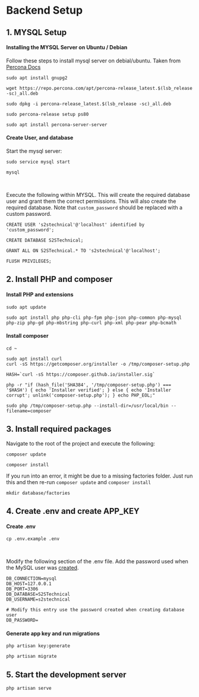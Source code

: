 

# Backend Setup
## 1. MYSQL Setup

#### Installing the MYSQL Server on Ubuntu / Debian
Follow these steps to install mysql server on debial/ubuntu. Taken from [Percona Docs](https://www.percona.com/doc/percona-server/8.0/installation/apt_repo.html)
```
sudo apt install gnupg2
```
```
wget https://repo.percona.com/apt/percona-release_latest.$(lsb_release -sc)_all.deb
```
```
sudo dpkg -i percona-release_latest.$(lsb_release -sc)_all.deb
```
```
sudo percona-release setup ps80
```
```
sudo apt install percona-server-server
```

#### Create User, and database <a name="createUser">
Start the mysql server:
```
sudo service mysql start
```
```
mysql
```
<br>

Execute the following within MYSQL. This will create the required database user and grant them the correct permissions. This will also create the required database. Note that `custom_password` should be replaced with a custom password.  
```
CREATE USER 's2stechnical'@'localhost' identified by 'custom_password';
```
```
CREATE DATABASE S2STechnical;
```
```
GRANT ALL ON S2STechnical.* TO 's2stechnical'@'localhost';
```
```
FLUSH PRIVILEGES;
```


## 2. Install PHP and composer
#### Install PHP and extensions
```
sudo apt update
```
```
sudo apt install php php-cli php-fpm php-json php-common php-mysql php-zip php-gd php-mbstring php-curl php-xml php-pear php-bcmath
```
#### Install composer
```
cd ~
```
```
sudo apt install curl
curl -sS https://getcomposer.org/installer -o /tmp/composer-setup.php
```
```
HASH=`curl -sS https://composer.github.io/installer.sig`
```
```
php -r "if (hash_file('SHA384', '/tmp/composer-setup.php') === '$HASH') { echo 'Installer verified'; } else { echo 'Installer corrupt'; unlink('composer-setup.php'); } echo PHP_EOL;"
```
```
sudo php /tmp/composer-setup.php --install-dir=/usr/local/bin --filename=composer
```

## 3. Install required packages
Navigate to the root of the project and execute the following:
```
composer update
```
```
composer install
```
If you run into an error, it might be due to a missing factories folder. Just run this and then re-run `composer update` and `composer install`
```
mkdir database/factories
```

## 4. Create .env and create APP_KEY
#### Create .env
```
cp .env.example .env
```
<br>

Modify the following section of the .env file. Add the password used when the MySQL user was  [created](#createUser).
```
DB_CONNECTION=mysql
DB_HOST=127.0.0.1
DB_PORT=3306
DB_DATABASE=S2STechnical
DB_USERNAME=s2stechnical

# Modify this entry use the password created when creating database user
DB_PASSWORD=
```

#### Generate app key and run migrations
```
php artisan key:generate
```
```
php artisan migrate
```

## 5. Start the development server
```
php artisan serve
```
